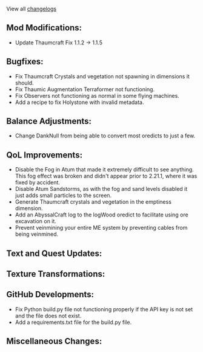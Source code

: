
View all [changelogs](https://github.com/Divine-Journey-2/Divine-Journey-2/tree/main/changelog)

## Mod Modifications:

- Update Thaumcraft Fix 1.1.2 -> 1.1.5

## Bugfixes:

- Fix Thaumcraft Crystals and vegetation not spawning in dimensions it should.
- Fix Thaumic Augmentation Terraformer not functioning.
- Fix Observers not functioning as normal in some flying machines.
- Add a recipe to fix Holystone with invalid metadata.

## Balance Adjustments:

- Change DankNull from being able to convert most oredicts to just a few.

## QoL Improvements:

- Disable the Fog in Atum that made it extremely difficult to see anything. This fog effect was broken and didn't appear prior to 2.21.1, where it was fixed by accident.
- Disable Atum Sandstorms, as with the fog and sand levels disabled it just adds small particles to the screen.
- Generate Thaumcraft crystals and vegetation in the emptiness dimension.
- Add an AbyssalCraft log to the logWood oredict to facilitate using ore excavation on it.
- Prevent veinmining your entire ME system by preventing cables from being veinmined.

## Text and Quest Updates:


## Texture Transformations:


## GitHub Developments:

- Fix Python build.py file not functioning properly if the API key is not set and the file does not exist.
- Add a requirements.txt file for the build.py file.

## Miscellaneous Changes:
